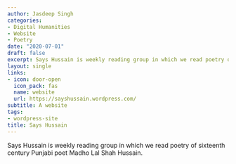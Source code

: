 ```yaml
---
author: Jasdeep Singh
categories:
- Digital Humanities
- Website
- Poetry
date: "2020-07-01"
draft: false
excerpt: Says Hussain is weekly reading group in which we read poetry of sixteenth century Punjabi poet Madho Lal Shah Hussain.
layout: single
links:
- icon: door-open
  icon_pack: fas
  name: website
  url: https://sayshussain.wordpress.com/
subtitle: A website
tags:
- wordpress-site
title: Says Hussain
---
```

Says Hussain is weekly reading group in which we read poetry of sixteenth century Punjabi poet Madho Lal Shah Hussain.
